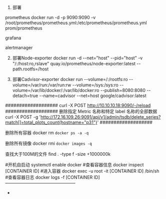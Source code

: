1. 部署

prometheus
docker run -d -p 9090:9090 -v /root/prometheus/prometheus.yml:/etc/prometheus/prometheus.yml  prom/prometheus

grafana

alertmanager



2. 部署Node-exporter
docker run -d --net="host" --pid="host" -v "/:/host:ro,rslave" quay.io/prometheus/node-exporter:latest --path.rootfs=/host


3. 部署Cadvisor-exporter
 docker run --volume=/:/rootfs:ro --volume=/var/run:/var/run:rw --volume=/sys:/sys:ro --volume=/var/lib/docker/:/var/lib/docker:ro --publish=8080:8080 --detach=true --name=cadvisor --net=host google/cadvisor:latest



###################
curl -X POST http://10.10.10.18:9090/-/reload
###################
删除指定 Metric 名称和特定 label 名称的全部数据
curl -X POST -g 'http://172.16.109.26:9091/api/v1/admin/tsdb/delete_series?match[]=total_plots_count{hostname="p31"}'
###################


删除所有容器
docker rm `docker ps -a -q`

删除所有镜像
docker rmi `docker images -q`

查找大于100M的文件
find . -type f -size +1000000k


#开机自启动
systemctl enable docker
#查看容器信息
docker inspect [CONTAINER ID]
#进入容器
docker exec -u root -it [CONTAINER ID] /bin/sh
#查看容器日志
docker logs -f [CONTAINER ID]
————————————————

- 
      